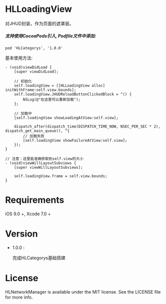 # HLLoadingView
对JHUD封装，作为页面的遮罩层。

##### 支持使用CocoaPods引入, Podfile文件中添加:

``` objc
pod 'HLCategorys', '1.0.0'
```

基本使用方法:<p>

``` objc
- (void)viewDidLoad {
    [super viewDidLoad];
    
    // 初始化
    self.loadingView = [[HLLoadingView alloc] initWithFrame:self.view.bounds];
    self.loadingView.JHUDReloadButtonClickedBlock = ^() {
        NSLog(@"在这里可以重新加载");
    };
    
    // 加载中
    [self.loadingView showLoadingAtView:self.view];
  
    dispatch_after(dispatch_time(DISPATCH_TIME_NOW, NSEC_PER_SEC * 2), dispatch_get_main_queue(), ^{
        // 加载失败
        [self.loadingView showFailureAtView:self.view];
    });
}

// 注意：这里能准确获取到self.view的大小
- (void)viewWillLayoutSubviews {
    [super viewWillLayoutSubviews];
    
    self.loadingView.frame = self.view.bounds;
}
```

# Requirements

iOS 9.0 +, Xcode 7.0 +

# Version

* 1.0.0 :

  完成HLCategorys基础搭建

# License
HLNetworkManager is available under the MIT license. See the LICENSE file for more info.

